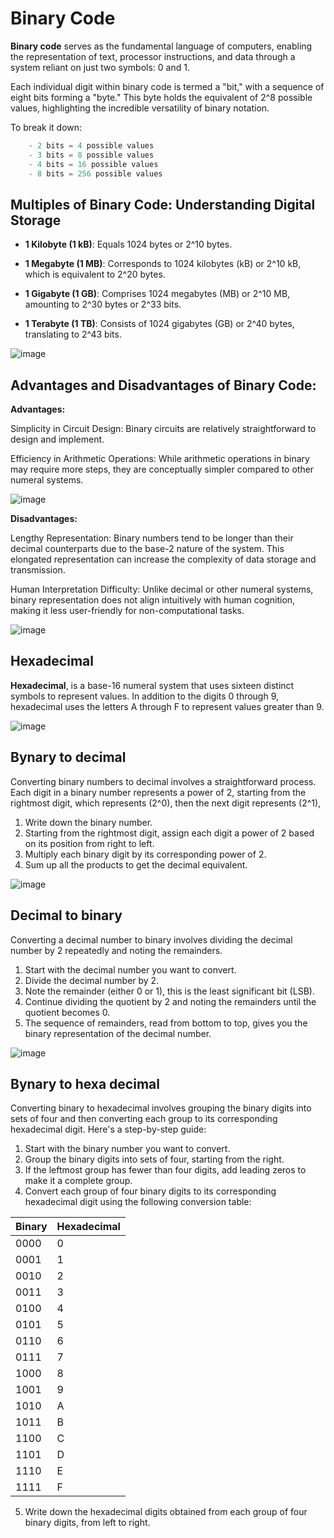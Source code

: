 # Binary Code

**Binary code** serves as the fundamental language of computers, enabling the representation of text, processor instructions, and data through a system reliant on just two symbols: 0 and 1. 

Each individual digit within binary code is termed a "bit," with a sequence of eight bits forming a "byte." This byte holds the equivalent of 2^8 possible values, highlighting the incredible versatility of binary notation.

To break it down:

```c - 1 bit = 2 possible values
    - 2 bits = 4 possible values
    - 3 bits = 8 possible values
    - 4 bits = 16 possible values
    - 8 bits = 256 possible values 

```
Multiples of Binary Code: Understanding Digital Storage
---
- **1 Kilobyte (1 kB)**: Equals 1024 bytes or 2^10 bytes.
  
- **1 Megabyte (1 MB)**: Corresponds to 1024 kilobytes (kB) or 2^10 kB, which is equivalent to 2^20 bytes.

- **1 Gigabyte (1 GB)**: Comprises 1024 megabytes (MB) or 2^10 MB, amounting to 2^30 bytes or 2^33 bits.

- **1 Terabyte (1 TB)**: Consists of 1024 gigabytes (GB) or 2^40 bytes, translating to 2^43 bits.

![image](https://github.com/ahong2006/J25-PROGRAMMING/assets/124577520/dc605dd1-17c1-4398-a623-3b292ac0bed6)

Advantages and Disadvantages of Binary Code:
---
**Advantages:**

Simplicity in Circuit Design: Binary circuits are relatively straightforward to design and implement.

Efficiency in Arithmetic Operations: While arithmetic operations in binary may require more steps, they are conceptually simpler compared to other numeral systems. 

![image](https://github.com/ahong2006/J25-PROGRAMMING/assets/124577520/33ea4509-fb20-43f6-aa2d-3416f6259891)

**Disadvantages:**

Lengthy Representation: Binary numbers tend to be longer than their decimal counterparts due to the base-2 nature of the system. This elongated representation can increase the complexity of data storage and transmission.

Human Interpretation Difficulty:  Unlike decimal or other numeral systems, binary representation does not align intuitively with human cognition, making it less user-friendly for non-computational tasks.

![image](https://github.com/ahong2006/J25-PROGRAMMING/assets/124577520/ad94f8ce-caff-45a8-981b-5c9f122c2f23)

Hexadecimal
---
**Hexadecimal**, is a base-16 numeral system that uses sixteen distinct symbols to represent values. In addition to the digits 0 through 9, hexadecimal uses the letters A through F to represent values greater than 9. 

![image](https://github.com/ahong2006/J25-PROGRAMMING/assets/124577520/305d4c42-1afb-420b-bf3e-6ddada46500b)

Bynary to decimal
---
Converting binary numbers to decimal involves a straightforward process. Each digit in a binary number represents a power of 2, starting from the rightmost digit, which represents \(2^0\), then the next digit represents \(2^1\), 


1. Write down the binary number.
2. Starting from the rightmost digit, assign each digit a power of 2 based on its position from right to left.
3. Multiply each binary digit by its corresponding power of 2.
4. Sum up all the products to get the decimal equivalent.

![image](https://github.com/ahong2006/J25-PROGRAMMING/assets/124577520/6656d451-d958-4231-886e-4bcb85d0b902)

Decimal to binary
---

Converting a decimal number to binary involves dividing the decimal number by 2 repeatedly and noting the remainders. 

1. Start with the decimal number you want to convert.
2. Divide the decimal number by 2.
3. Note the remainder (either 0 or 1), this is the least significant bit (LSB).
4. Continue dividing the quotient by 2 and noting the remainders until the quotient becomes 0.
5. The sequence of remainders, read from bottom to top, gives you the binary representation of the decimal number.

![image](https://github.com/ahong2006/J25-PROGRAMMING/assets/124577520/2ced9f2c-6c2d-4cd0-91a8-83f26e5bdabd)

Bynary to hexa decimal
---
Converting binary to hexadecimal involves grouping the binary digits into sets of four and then converting each group to its corresponding hexadecimal digit. Here's a step-by-step guide:

1. Start with the binary number you want to convert.
2. Group the binary digits into sets of four, starting from the right.
3. If the leftmost group has fewer than four digits, add leading zeros to make it a complete group.
4. Convert each group of four binary digits to its corresponding hexadecimal digit using the following conversion table:

| Binary | Hexadecimal |
|--------|-------------|
| 0000   | 0           |
| 0001   | 1           |
| 0010   | 2           |
| 0011   | 3           |
| 0100   | 4           |
| 0101   | 5           |
| 0110   | 6           |
| 0111   | 7           |
| 1000   | 8           |
| 1001   | 9           |
| 1010   | A           |
| 1011   | B           |
| 1100   | C           |
| 1101   | D           |
| 1110   | E           |
| 1111   | F           |

5. Write down the hexadecimal digits obtained from each group of four binary digits, from left to right.


